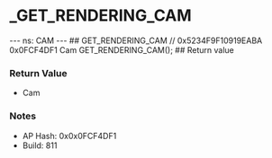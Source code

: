 # _GET_RENDERING_CAM

--- ns: CAM --- ## GET_RENDERING_CAM  // 0x5234F9F10919EABA 0x0FCF4DF1 Cam GET_RENDERING_CAM();   ## Return value

### Return Value
* Cam

### Notes
* AP Hash: 0x0x0FCF4DF1
* Build: 811


